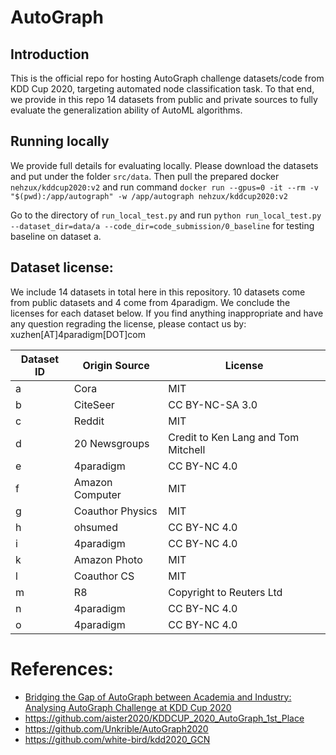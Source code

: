 # AutoGraph

## Introduction
This is the official repo for hosting AutoGraph challenge datasets/code from KDD Cup 2020, targeting automated node classification task. To that end, we provide in this repo 14 datasets from public and private sources to fully evaluate the generalization ability of AutoML algorithms.

## Running locally

We provide full details for evaluating locally. Please download the datasets and put under the folder `src/data`. Then pull the prepared docker `nehzux/kddcup2020:v2` and run command
`docker run --gpus=0 -it --rm -v "$(pwd):/app/autograph" -w /app/autograph nehzux/kddcup2020:v2`

Go to the directory of `run_local_test.py` and run `python run_local_test.py --dataset_dir=data/a --code_dir=code_submission/0_baseline` for testing baseline on dataset a.

## Dataset license:

We include 14 datasets in total here in this repository. 10 datasets come from public datasets and 4 come from 4paradigm. We conclude the licenses for each dataset below. If you find anything inappropriate and have any question regrading the license, please contact us by: xuzhen[AT]4paradigm[DOT]com


| Dataset ID  | Origin Source | License |
| ------------- | ------------- | ------------- |
| a  | Cora  | MIT  |
| b  | CiteSeer  | CC BY-NC-SA 3.0  |
| c  | Reddit  | MIT  |
| d  | 20 Newsgroups  | Credit to Ken Lang and Tom Mitchell  |
| e  | 4paradigm  | CC BY-NC 4.0  |
| f  | Amazon Computer  | MIT  |
| g  | Coauthor Physics  | MIT  |
| h  | ohsumed  | CC BY-NC 4.0  |
| i  | 4paradigm  | CC BY-NC 4.0  |
| k  | Amazon Photo  | MIT  |
| l  | Coauthor CS  | MIT  |
| m  | R8  | Copyright to Reuters Ltd  |
| n  | 4paradigm  | CC BY-NC 4.0  |
| o  | 4paradigm  | CC BY-NC 4.0  |



# References:
- [Bridging the Gap of AutoGraph between Academia and Industry: Analysing AutoGraph Challenge at KDD Cup 2020](https://arxiv.org/abs/2204.02625)
- https://github.com/aister2020/KDDCUP_2020_AutoGraph_1st_Place
- https://github.com/Unkrible/AutoGraph2020
- https://github.com/white-bird/kdd2020_GCN
